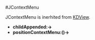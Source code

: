 #JContextMenu

JContextMenu is inerhited from [KDView](/core/KDView).

* **childAppended:->**
* **positionContextMenu:()->**
